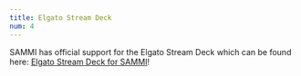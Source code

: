 ```yaml
---
title: Elgato Stream Deck
num: 4
---
```


SAMMI has official support for the Elgato Stream Deck which can be found here: [Elgato Stream Deck for SAMMI](https://sammisolutions.itch.io/elgato-streamdeck)!